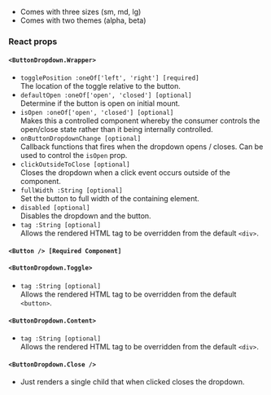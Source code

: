 * Comes with three sizes (sm, md, lg)
* Comes with two themes (alpha, beta)

### React props

#### `<ButtonDropdown.Wrapper>`
* `togglePosition :oneOf['left', 'right'] [required]`  
The location of the toggle relative to the button.
* `defaultOpen :oneOf['open', 'closed'] [optional]`  
Determine if the button is open on initial mount.
* `isOpen :oneOf['open', 'closed'] [optional]`  
Makes this a controlled component whereby the consumer controls the open/close state rather than it being internally controlled.
* `onButtonDropdownChange [optional]`  
Callback functions that fires when the dropdown opens / closes.  Can be used to control the `isOpen` prop.
* `clickOutsideToClose [optional]`  
Closes the dropdown when a click event occurs outside of the component.
* `fullWidth :String [optional]`  
Set the button to full width of the containing element.
* `disabled [optional]`  
Disables the dropdown and the button.
* `tag :String [optional]`  
Allows the rendered HTML tag to be overridden from the default `<div>`.

#### `<Button /> [Required Component]`

#### `<ButtonDropdown.Toggle>`
* `tag :String [optional]`  
Allows the rendered HTML tag to be overridden from the default `<button>`.

#### `<ButtonDropdown.Content>`
* `tag :String [optional]`  
Allows the rendered HTML tag to be overridden from the default `<div>`.

#### `<ButtonDropdown.Close />`
* Just renders a single child that when clicked closes the dropdown.
